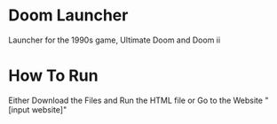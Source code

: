 # Doom Launcher
Launcher for the 1990s game, Ultimate Doom and Doom ii

# How To Run
Either Download the Files and Run the HTML file or Go to the Website "[input website]"
